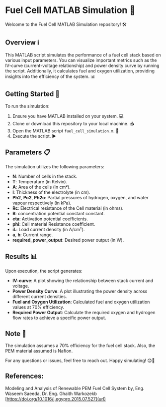 # Fuel Cell MATLAB Simulation 🚀

Welcome to the Fuel Cell MATLAB Simulation repository! 🛠️

## Overview ℹ️

This MATLAB script simulates the performance of a fuel cell stack based on various input parameters. You can visualize important metrics such as the IV-curve (current-voltage relationship) and power density curve by running the script. Additionally, it calculates fuel and oxygen utilization, providing insights into the efficiency of the system. 📊

## Getting Started 🏁

To run the simulation:

1. Ensure you have MATLAB installed on your system. 💻
2. Clone or download this repository to your local machine. 📥
3. Open the MATLAB script `fuel_cell_simulation.m`. 📝
4. Execute the script. ▶️

## Parameters 📋

The simulation utilizes the following parameters:

- **N**: Number of cells in the stack.
- **T**: Temperature (in Kelvin).
- **A**: Area of the cells (in cm²).
- **l**: Thickness of the electrolyte (in cm).
- **Ph2**, **Po2**, **Ph2o**: Partial pressures of hydrogen, oxygen, and water vapour respectively (in kPa).
- **Rc**: Electrical resistance of the Cell material (in ohms).
- **B**: concentration potential constant constant.
- **eta**: Activation potential coefficients.
- **phi**: Cell material Resistance coefficient.
- **iL**: Load current density (in A/cm²).
- **a**, **b**: Current range.
- **required_power_output**: Desired power output (in W).

## Results 📊

Upon execution, the script generates:

- **IV-curve**: A plot showing the relationship between stack current and voltage.
- **Power Density Curve**: A plot illustrating the power density across different current densities.
- **Fuel and Oxygen Utilization**: Calculated fuel and oxygen utilization values at 70% efficiency.
- **Required Power Output**: Calculate the required oxygen and hydrogen flow rates to achieve a specific power output.

## Note 📝

The simulation assumes a 70% efficiency for the fuel cell stack.
Also, the PEM material assumed is Nafion.

For any questions or issues, feel free to reach out. Happy simulating! 😊🔬

## References: 
Modeling and Analysis of Renewable PEM Fuel Cell System 
by, Eng. Waseem Saeeda, Dr. Eng. Ghaith Warkozekb 
[https://doi.org/10.1016/j.egypro.2015.07.527](url)
